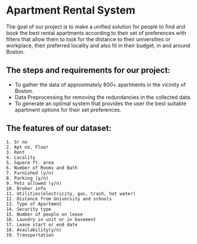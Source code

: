 # Apartment Rental System
The goal of our project is to make a unified solution for people to find and book the best rental apartments according to their set of preferences with filters that allow them to look for the distance to their universities or workplace, their preferred locality and also fit in their budget, in and around Boston.

## The steps and requirements for our project:
+ To gather the data of approximately 800+ apartments in the vicinity of Boston.
+ Data Preprocessing for removing the redundancies in the collected data.
+ To generate an optimal system that provides the user the best suitable apartment options for their set preferences. 

## The features of our dataset:
    1. Sr no
	2. Apt no, Floor
	3. Rent
	4. Locality
	5. Square ft. area
	6. Number of Rooms and Bath
	7. Furnished (y/n)
	8. Parking (y/n)
	9. Pets allowed (y/n)
	10. Broker info 
	11. Utilities(electricity, gas, trash, hot water) 
	12. Distance from University and schools		
	13. Type of Apartment
	14. Security type
	15. Number of people on lease
	16. Laundry in unit or in basement
	17. Lease start or end date
	18. Availability(y/n)
	19. Transportation



